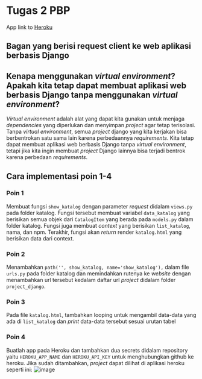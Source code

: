# Tugas 2 PBP

App link to [Heroku](https://fikri-belum-sembuh.herokuapp.com/katalog/)

## Bagan yang berisi request client ke web aplikasi berbasis Django

## Kenapa menggunakan _virtual environment_? Apakah kita tetap dapat membuat aplikasi web berbasis Django tanpa menggunakan _virtual environment_?
_Virtual environment_ adalah alat yang dapat kita gunakan untuk menjaga _dependencies_ yang diperlukan dan menyimpan _project_ agar tetap terisolasi. Tanpa _virtual environment_, semua _project_ django yang kita kerjakan bisa berbentrokan satu sama lain karena perbedaannya _requirements_. Kita tetap dapat membuat aplikasi web berbasis Django tanpa _virtual environment_, tetapi jika kita ingin membuat _project_ Django lainnya bisa terjadi bentrok karena perbedaan _requirements_.   

## Cara implementasi poin 1-4
### Poin 1
Membuat fungsi `show_katalog` dengan parameter _request_ didalam `views.py` pada folder katalog. Fungsi tersebut membuat variabel `data_katalog` yang berisikan semua objek dari `CatalogItem` yang berada pada `models.py` dalam folder katalog. Fungsi juga membuat _context_ yang berisikan `list_katalog`, nama, dan npm. Terakhir, fungsi akan _return_ render `katalog.html` yang berisikan data dari context.
### Poin 2
Menambahkan `path('', show_katalog, name='show_katalog'),` dalam file `urls.py` pada folder katalog dan memindahkan rutenya ke _website_ dengan menambahkan url tersebut kedalam daftar url _project_ didalam folder `project_django`.
### Poin 3
Pada file `katalog.html`, tambahkan looping untuk mengambil data-data yang ada di `list_katalog` dan _print_ data-data tersebut sesuai urutan tabel
### Poin 4
Buatlah app pada Heroku dan tambahkan dua secrets didalam repository yaitu `HEROKU_APP_NAME` dan `HEROKU_API_KEY` untuk menghubungkan github ke heroku. Jika sudah ditambahkan, _project_ dapat dilihat di aplikasi heroku seperti ini:
![image](https://user-images.githubusercontent.com/89496855/190291295-07a2e69c-c408-4cde-8fdf-f75702de8d82.png)
